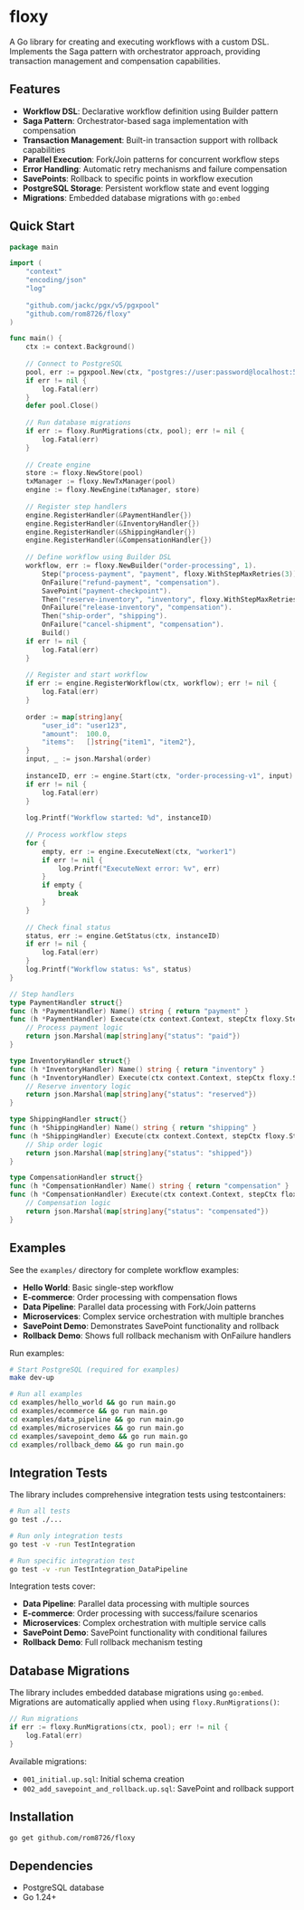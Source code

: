 # floxy

A Go library for creating and executing workflows with a custom DSL. Implements the Saga pattern with orchestrator approach, providing transaction management and compensation capabilities.

## Features

- **Workflow DSL**: Declarative workflow definition using Builder pattern
- **Saga Pattern**: Orchestrator-based saga implementation with compensation
- **Transaction Management**: Built-in transaction support with rollback capabilities
- **Parallel Execution**: Fork/Join patterns for concurrent workflow steps
- **Error Handling**: Automatic retry mechanisms and failure compensation
- **SavePoints**: Rollback to specific points in workflow execution
- **PostgreSQL Storage**: Persistent workflow state and event logging
- **Migrations**: Embedded database migrations with `go:embed`

## Quick Start

```go
package main

import (
    "context"
    "encoding/json"
    "log"
    
    "github.com/jackc/pgx/v5/pgxpool"
    "github.com/rom8726/floxy"
)

func main() {
    ctx := context.Background()
    
    // Connect to PostgreSQL
    pool, err := pgxpool.New(ctx, "postgres://user:password@localhost:5432/floxy?sslmode=disable")
    if err != nil {
        log.Fatal(err)
    }
    defer pool.Close()
    
    // Run database migrations
    if err := floxy.RunMigrations(ctx, pool); err != nil {
        log.Fatal(err)
    }
    
    // Create engine
    store := floxy.NewStore(pool)
    txManager := floxy.NewTxManager(pool)
    engine := floxy.NewEngine(txManager, store)
    
    // Register step handlers
    engine.RegisterHandler(&PaymentHandler{})
    engine.RegisterHandler(&InventoryHandler{})
    engine.RegisterHandler(&ShippingHandler{})
    engine.RegisterHandler(&CompensationHandler{})
    
    // Define workflow using Builder DSL
    workflow, err := floxy.NewBuilder("order-processing", 1).
        Step("process-payment", "payment", floxy.WithStepMaxRetries(3)).
        OnFailure("refund-payment", "compensation").
        SavePoint("payment-checkpoint").
        Then("reserve-inventory", "inventory", floxy.WithStepMaxRetries(2)).
        OnFailure("release-inventory", "compensation").
        Then("ship-order", "shipping").
        OnFailure("cancel-shipment", "compensation").
        Build()
    if err != nil {
        log.Fatal(err)
    }
    
    // Register and start workflow
    if err := engine.RegisterWorkflow(ctx, workflow); err != nil {
        log.Fatal(err)
    }
    
    order := map[string]any{
        "user_id": "user123",
        "amount":  100.0,
        "items":   []string{"item1", "item2"},
    }
    input, _ := json.Marshal(order)
    
    instanceID, err := engine.Start(ctx, "order-processing-v1", input)
    if err != nil {
        log.Fatal(err)
    }
    
    log.Printf("Workflow started: %d", instanceID)
    
    // Process workflow steps
    for {
        empty, err := engine.ExecuteNext(ctx, "worker1")
        if err != nil {
            log.Printf("ExecuteNext error: %v", err)
        }
        if empty {
            break
        }
    }
    
    // Check final status
    status, err := engine.GetStatus(ctx, instanceID)
    if err != nil {
        log.Fatal(err)
    }
    log.Printf("Workflow status: %s", status)
}

// Step handlers
type PaymentHandler struct{}
func (h *PaymentHandler) Name() string { return "payment" }
func (h *PaymentHandler) Execute(ctx context.Context, stepCtx floxy.StepContext, input json.RawMessage) (json.RawMessage, error) {
    // Process payment logic
    return json.Marshal(map[string]any{"status": "paid"})
}

type InventoryHandler struct{}
func (h *InventoryHandler) Name() string { return "inventory" }
func (h *InventoryHandler) Execute(ctx context.Context, stepCtx floxy.StepContext, input json.RawMessage) (json.RawMessage, error) {
    // Reserve inventory logic
    return json.Marshal(map[string]any{"status": "reserved"})
}

type ShippingHandler struct{}
func (h *ShippingHandler) Name() string { return "shipping" }
func (h *ShippingHandler) Execute(ctx context.Context, stepCtx floxy.StepContext, input json.RawMessage) (json.RawMessage, error) {
    // Ship order logic
    return json.Marshal(map[string]any{"status": "shipped"})
}

type CompensationHandler struct{}
func (h *CompensationHandler) Name() string { return "compensation" }
func (h *CompensationHandler) Execute(ctx context.Context, stepCtx floxy.StepContext, input json.RawMessage) (json.RawMessage, error) {
    // Compensation logic
    return json.Marshal(map[string]any{"status": "compensated"})
}
```

## Examples

See the `examples/` directory for complete workflow examples:

- **Hello World**: Basic single-step workflow
- **E-commerce**: Order processing with compensation flows
- **Data Pipeline**: Parallel data processing with Fork/Join patterns
- **Microservices**: Complex service orchestration with multiple branches
- **SavePoint Demo**: Demonstrates SavePoint functionality and rollback
- **Rollback Demo**: Shows full rollback mechanism with OnFailure handlers

Run examples:
```bash
# Start PostgreSQL (required for examples)
make dev-up

# Run all examples
cd examples/hello_world && go run main.go
cd examples/ecommerce && go run main.go
cd examples/data_pipeline && go run main.go
cd examples/microservices && go run main.go
cd examples/savepoint_demo && go run main.go
cd examples/rollback_demo && go run main.go
```

## Integration Tests

The library includes comprehensive integration tests using testcontainers:

```bash
# Run all tests
go test ./...

# Run only integration tests
go test -v -run TestIntegration

# Run specific integration test
go test -v -run TestIntegration_DataPipeline
```

Integration tests cover:
- **Data Pipeline**: Parallel data processing with multiple sources
- **E-commerce**: Order processing with success/failure scenarios
- **Microservices**: Complex orchestration with multiple service calls
- **SavePoint Demo**: SavePoint functionality with conditional failures
- **Rollback Demo**: Full rollback mechanism testing

## Database Migrations

The library includes embedded database migrations using `go:embed`. Migrations are automatically applied when using `floxy.RunMigrations()`:

```go
// Run migrations
if err := floxy.RunMigrations(ctx, pool); err != nil {
    log.Fatal(err)
}
```

Available migrations:
- `001_initial.up.sql`: Initial schema creation
- `002_add_savepoint_and_rollback.up.sql`: SavePoint and rollback support

## Installation

```bash
go get github.com/rom8726/floxy
```

## Dependencies

- PostgreSQL database
- Go 1.24+
